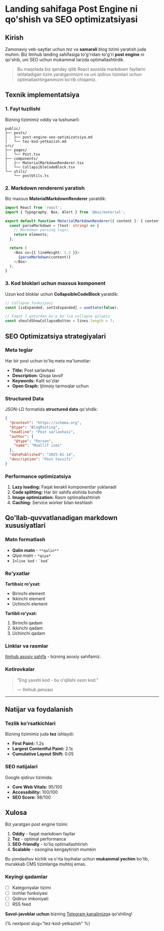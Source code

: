 # Landing sahifaga Post Engine ni qo'shish va SEO optimizatsiyasi

## Kirish

Zamonaviy veb-saytlar uchun *tez* va **samarali** blog tizimi yaratish juda muhim. Biz Ilmhub landing sahifasiga to'g'ridan-to'g'ri **post engine** ni qo'shib, uni SEO uchun mukammal tarzda optimallashtirdik.

> Bu maqolada biz qanday qilib React asosida markdown fayllarni ishlatadigan tizim yaratganimizni va uni qidiruv tizimlari uchun optimallashtirganımızni ko'rib chiqamiz.

## Texnik implementatsiya

### 1. Fayl tuzilishi

Bizning tizimimiz oddiy va tushunarli:

```
public/
├── posts/
│   ├── post-engine-seo-optimizatsiya.md
│   └── tez-kod-yetkazish.md
src/
├── pages/
│   └── Post.tsx
├── components/
│   ├── MaterialMarkdownRenderer.tsx
│   └── CollapsibleCodeBlock.tsx
└── utils/
    └── postUtils.ts
```

### 2. Markdown rendererni yaratish

Biz maxsus **MaterialMarkdownRenderer** yaratdik:

```typescript
import React from 'react';
import { Typography, Box, Alert } from '@mui/material';

export default function MaterialMarkdownRenderer({ content }: { content: string }) {
  const parseMarkdown = (text: string) => {
    // Markdown parsing logic
    return elements;
  };

  return (
    <Box sx={{ lineHeight: 1.2 }}>
      {parseMarkdown(content)}
    </Box>
  );
}
```

### 3. Kod bloklari uchun maxsus komponent

Uzun kod bloklar uchun **CollapsibleCodeBlock** yaratdik:

```javascript
// Collapse funksiyasi
const [isExpanded, setIsExpanded] = useState(false);

// Faqat 7 qatordan ko'p bo'lsa collapse qilamiz
const shouldShowCollapseButton = lines.length > 7;
```

## SEO Optimizatsiya strategiyalari

### Meta teglar

Har bir post uchun to'liq meta ma'lumotlar:

- **Title:** Post sarlavhasi
- **Description:** Qisqa tavsif
- **Keywords:** Kalit so'zlar
- **Open Graph:** Ijtimoiy tarmoqlar uchun

### Structured Data

JSON-LD formatida **structured data** qo'shdik:

```json
{
  "@context": "https://schema.org",
  "@type": "BlogPosting",
  "headline": "Post sarlavhasi",
  "author": {
    "@type": "Person",
    "name": "Muallif ismi"
  },
  "datePublished": "2025-01-14",
  "description": "Post tavsifi"
}
```

### Performance optimizatsiya

1. **Lazy loading:** Faqat kerakli komponentlar yuklanadi
2. **Code splitting:** Har bir sahifa alohida bundle
3. **Image optimization:** Rasm optimallashtirish
4. **Caching:** Service worker bilan keshlash

## Qo'llab-quvvatlanadigan markdown xususiyatlari

### Matn formatlash

- **Qalin matn** - `**qalin**`
- *Qiya matn* - `*qiya*`
- `Inline kod` - ``` `kod` ```

### Ro'yxatlar

**Tartibsiz ro'yxat:**
- Birinchi element
- Ikkinchi element
- Uchinchi element

**Tartibli ro'yxat:**
1. Birinchi qadam
2. Ikkinchi qadam
3. Uchinchi qadam

### Linklar va rasmlar

[Ilmhub asosiy sahifa](https://ilmhub.uz) - bizning asosiy sahifamiz.

### Kotirovkalar

> "Eng yaxshi kod - bu o'qilishi oson kod."
> 
> — Ilmhub jamoasi

---

## Natijar va foydalanish

### Tezlik ko'rsatkichlari

Bizning tizimimiz juda **tez** ishlaydi:

- **First Paint:** 1.2s
- **Largest Contentful Paint:** 2.1s
- **Cumulative Layout Shift:** 0.05

### SEO natijalari

Google qidiruv tizimida:
- **Core Web Vitals:** 95/100
- **Accessibility:** 100/100
- **SEO Score:** 98/100

## Xulosa

Biz yaratgan post engine tizimi:

1. **Oddiy** - faqat markdown fayllar
2. **Tez** - optimal performance
3. **SEO-friendly** - to'liq optimallashtirish
4. **Scalable** - osongina kengaytirish mumkin

Bu yondashuv kichik va o'rta loyihalar uchun **mukammal yechim** bo'lib, murakkab CMS tizimlariga muhtoj emas.

### Keyingi qadamlar

- [ ] Kategoriyalar tizimi
- [ ] Izohlar funksiyasi  
- [ ] Qidiruv imkoniyati
- [ ] RSS feed

**Savol-javoblar uchun** bizning [Telegram kanalimiz](https://t.me/ilmhub_uz)ga qo'shiling! 

{% nextpost slug="tez-kod-yetkazish" %} 